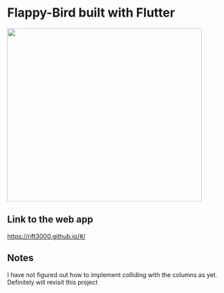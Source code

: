 # Flappy-Bird built with Flutter
[<img src="https://i.ibb.co/yqQ32BK/flappy-gif.gif" height="400" width="450">](https://i.ibb.co/yqQ32BK/flappy-gif.gif")


## Link to the web app
https://rift3000.github.io/#/

## Notes
I have not figured out how to implement colliding with the columns as yet. Definitely will revisit this project